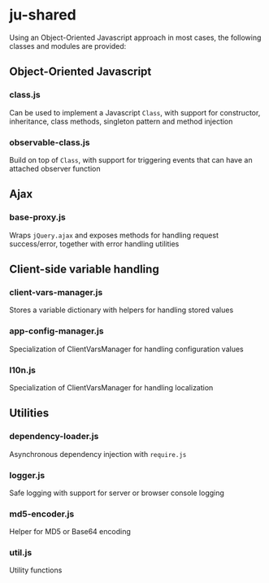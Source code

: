 # ju-shared
Using an Object-Oriented Javascript approach in most cases, the following classes and modules are provided:

## Object-Oriented Javascript
### class.js
Can be used to implement a Javascript `Class`, with support for constructor, inheritance, class methods, singleton pattern and method injection
### observable-class.js
Build on top of `Class`, with support for triggering events that can have an attached observer function

## Ajax
### base-proxy.js
Wraps `jQuery.ajax` and exposes methods for handling request success/error, together with error handling utilities

## Client-side variable handling
### client-vars-manager.js
Stores a variable dictionary with helpers for handling stored values
### app-config-manager.js
Specialization of ClientVarsManager for handling configuration values
### l10n.js
Specialization of ClientVarsManager for handling localization

## Utilities
### dependency-loader.js
Asynchronous dependency injection with `require.js`
### logger.js
Safe logging with support for server or browser console logging
### md5-encoder.js
Helper for MD5 or Base64 encoding
### util.js
Utility functions
